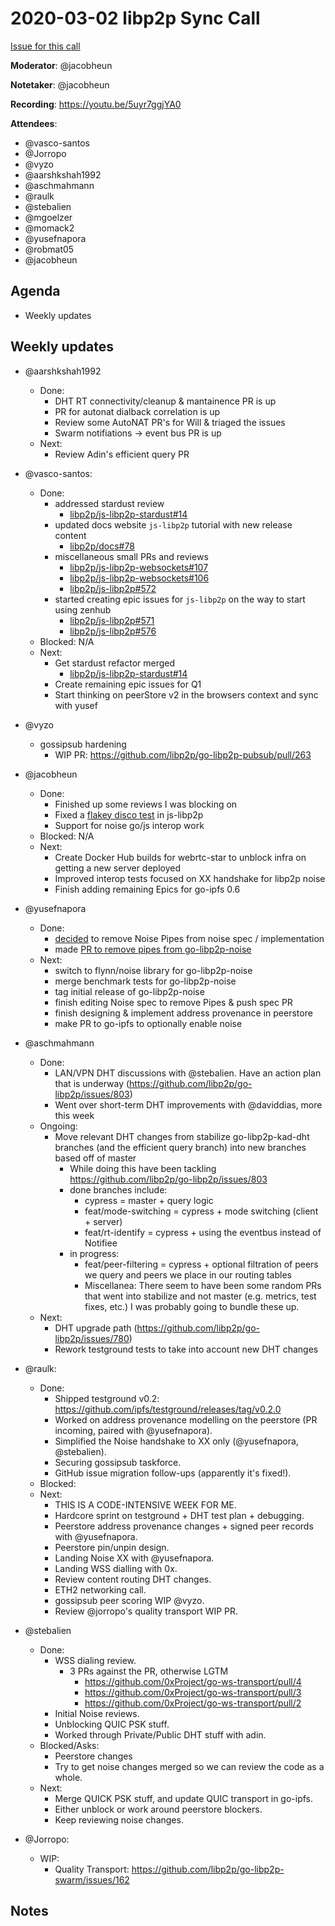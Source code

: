 # 2020-03-02 libp2p Sync Call

[Issue for this call](https://github.com/libp2p/team-mgmt/issues/16)

**Moderator**: @jacobheun

**Notetaker**: @jacobheun

**Recording**: https://youtu.be/5uyr7ggjYA0

**Attendees**:
  - @vasco-santos
  - @Jorropo
  - @vyzo
  - @aarshkshah1992
  - @aschmahmann
  - @raulk
  - @stebalien
  - @mgoelzer
  - @momack2
  - @yusefnapora
  - @robmat05
  - @jacobheun

## Agenda

- Weekly updates 

## Weekly updates

- @aarshkshah1992
  -  Done:
      - DHT RT connectivity/cleanup & mantainence PR is up
      - PR for autonat dialback correlation is up
      - Review some AutoNAT PR's for Will & triaged the issues
      - Swarm notifiations -> event bus PR is up
  - Next:
      - Review Adin's efficient query PR  

- @vasco-santos:
  - Done:
    - addressed stardust review
      - [libp2p/js-libp2p-stardust#14](https://github.com/libp2p/js-libp2p-stardust/pull/14)
    - updated docs website `js-libp2p` tutorial with new release content
      - [libp2p/docs#78](https://github.com/libp2p/docs/pull/78)
    - miscellaneous small PRs and reviews
      - [libp2p/js-libp2p-websockets#107](https://github.com/libp2p/js-libp2p-websockets/pull/107)
      - [libp2p/js-libp2p-websockets#106](https://github.com/libp2p/js-libp2p-websockets/pull/106)
      - [libp2p/js-libp2p#572](https://github.com/libp2p/js-libp2p/pull/572)
    - started creating epic issues for `js-libp2p` on the way to start using zenhub
      - [libp2p/js-libp2p#571](https://github.com/libp2p/js-libp2p/issues/571)
      - [libp2p/js-libp2p#576](https://github.com/libp2p/js-libp2p/issues/576)
  - Blocked: N/A
  - Next:
    - Get stardust refactor merged
      - [libp2p/js-libp2p-stardust#14](https://github.com/libp2p/js-libp2p-stardust/pull/14/)
    - Create remaining epic issues for Q1
    - Start thinking on peerStore v2 in the browsers context and sync with yusef

- @vyzo
  - gossipsub hardening
    - WIP PR: https://github.com/libp2p/go-libp2p-pubsub/pull/263

- @jacobheun
  - Done:
    - Finished up some reviews I was blocking on
    - Fixed a [flakey disco test](https://github.com/libp2p/js-libp2p/pull/574) in js-libp2p
    - Support for noise go/js interop work
  - Blocked: N/A
  - Next:
    - Create Docker Hub builds for webrtc-star to unblock infra on getting a new server deployed
    - Improved interop tests focused on XX handshake for libp2p noise
    - Finish adding remaining Epics for go-ipfs 0.6

- @yusefnapora
  - Done:
    - [decided](https://github.com/libp2p/specs/issues/249) to remove Noise
      Pipes from noise spec / implementation
    - made [PR to remove pipes from
      go-libp2p-noise](https://github.com/libp2p/go-libp2p-noise/pull/53)
  - Next:
    - switch to flynn/noise library for go-libp2p-noise
    - merge benchmark tests for go-libp2p-noise
    - tag initial release of go-libp2p-noise
    - finish editing Noise spec to remove Pipes & push spec PR
    - finish designing & implement address provenance in peerstore
    - make PR to go-ipfs to optionally enable noise

- @aschmahmann
  - Done:
    - LAN/VPN DHT discussions with @stebalien. Have an action plan that is underway (https://github.com/libp2p/go-libp2p/issues/803)
    - Went over short-term DHT improvements with @daviddias, more this week
  - Ongoing:
    - Move relevant DHT changes from stabilize go-libp2p-kad-dht branches (and the efficient query branch) into new branches based off of master
      - While doing this have been tackling https://github.com/libp2p/go-libp2p/issues/803
      - done branches include:
         - cypress = master + query logic
         - feat/mode-switching = cypress + mode switching (client + server)
         - feat/rt-identify = cypress + using the eventbus instead of Notifiee
      - in progress:
         - feat/peer-filtering = cypress + optional filtration of peers we query and peers we place in our routing tables
         - Miscellanea: There seem to have been some random PRs that went into stabilize and not master (e.g. metrics, test fixes, etc.) I was probably going to bundle these up.
  - Next:
    - DHT upgrade path (https://github.com/libp2p/go-libp2p/issues/780)
    - Rework testground tests to take into account new DHT changes

- @raulk:
  - Done:
    - Shipped testground v0.2: https://github.com/ipfs/testground/releases/tag/v0.2.0
    - Worked on address provenance modelling on the peerstore (PR incoming, paired with @yusefnapora).
    - Simplified the Noise handshake to XX only (@yusefnapora, @stebalien).
    - Securing gossipsub taskforce.
    - GitHub issue migration follow-ups (apparently it's fixed!).
  - Blocked:
  - Next:
    - THIS IS A CODE-INTENSIVE WEEK FOR ME.
    - Hardcore sprint on testground + DHT test plan + debugging.
    - Peerstore address provenance changes + signed peer records with @yusefnapora.
    - Peerstore pin/unpin design.
    - Landing Noise XX with @yusefnapora.
    - Landing WSS dialling with 0x.
    - Review content routing DHT changes.
    - ETH2 networking call.
    - gossipsub peer scoring WIP @vyzo.
    - Review @jorropo's quality transport WIP PR.

- @stebalien
  - Done:
    - WSS dialing review.
      - 3 PRs against the PR, otherwise LGTM
        - https://github.com/0xProject/go-ws-transport/pull/4
        - https://github.com/0xProject/go-ws-transport/pull/3
        - https://github.com/0xProject/go-ws-transport/pull/2
    - Initial Noise reviews.
    - Unblocking QUIC PSK stuff.
    - Worked through Private/Public DHT stuff with adin.
  - Blocked/Asks:
    - Peerstore changes
    - Try to get noise changes merged so we can review the code as a whole.
  - Next:
    - Merge QUICK PSK stuff, and update QUIC transport in go-ipfs.
    - Either unblock or work around peerstore blockers.
    - Keep reviewing noise changes.

- @Jorropo:
  - WIP:
    - Quality Transport: https://github.com/libp2p/go-libp2p-swarm/issues/162
   
## Notes

